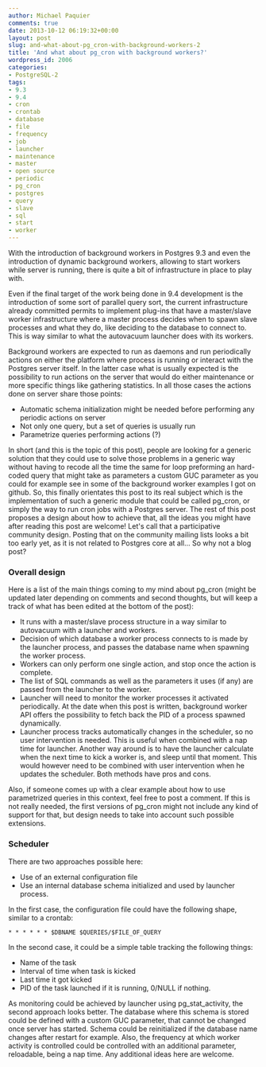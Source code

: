 ```yaml
---
author: Michael Paquier
comments: true
date: 2013-10-12 06:19:32+00:00
layout: post
slug: and-what-about-pg_cron-with-background-workers-2
title: 'And what about pg_cron with background workers?'
wordpress_id: 2006
categories:
- PostgreSQL-2
tags:
- 9.3
- 9.4
- cron
- crontab
- database
- file
- frequency
- job
- launcher
- maintenance
- master
- open source
- periodic
- pg_cron
- postgres
- query
- slave
- sql
- start
- worker
---
```

With the introduction of background workers in Postgres 9.3 and even the introduction of dynamic background workers, allowing to start workers while server is running, there is quite a bit of infrastructure in place to play with.

Even if the final target of the work being done in 9.4 development is the introduction of some sort of parallel query sort, the current infrastructure already committed permits to implement plug-ins that have a master/slave worker infrastructure where a master process decides when to spawn slave processes and what they do, like deciding to the database to connect to. This is way similar to what the autovacuum launcher does with its workers.

Background workers are expected to run as daemons and run periodically actions on either the platform where process is running or interact with the Postgres server itself. In the latter case what is usually expected is the possibility to run actions on the server that would do either maintenance or more specific things like gathering statistics. In all those cases the actions done on server share those points:

  * Automatic schema initialization might be needed before performing any periodic actions on server
  * Not only one query, but a set of queries is usually run
  * Parametrize queries performing actions (?)

In short (and this is the topic of this post), people are looking for a generic solution that they could use to solve those problems in a generic way without having to recode all the time the same for loop preforming an hard-coded query that might take as parameters a custom GUC parameter as you could for example see in some of the background worker examples I got on github. So, this finally orientates this post to its real subject which is the implementation of such a generic module that could be called pg_cron, or simply the way to run cron jobs with a Postgres server. The rest of this post proposes a design about how to achieve that, all the ideas you might have after reading this post are welcome! Let's call that a participative community design. Posting that on the community mailing lists looks a bit too early yet, as it is not related to Postgres core at all... So why not a blog post?  

### Overall design ###

Here is a list of the main things coming to my mind about pg_cron (might be updated later depending on comments and second thoughts, but will keep a track of what has been edited at the bottom of the post):

  * It runs with a master/slave process structure in a way similar to autovacuum with a launcher and workers.
  * Decision of which database a worker process connects to is made by the launcher process, and passes the database name when spawning the worker process.
  * Workers can only perform one single action, and stop once the action is complete.
  * The list of SQL commands as well as the parameters it uses (if any) are passed from the launcher to the worker.
  * Launcher will need to monitor the worker processes it activated periodically. At the date when this post is written, background worker API offers the possibility to fetch back the PID of a process spawned dynamically.
  * Launcher process tracks automatically changes in the scheduler, so no user intervention is needed. This is useful when combined with a nap time for launcher. Another way around is to have the launcher calculate when the next time to kick a worker is, and sleep until that moment. This would however need to be combined with user intervention when he updates the scheduler. Both methods have pros and cons.

Also, if someone comes up with a clear example about how to use parametrized queries in this context, feel free to post a comment. If this is not really needed, the first versions of pg_cron might not include any kind of support for that, but design needs to take into account such possible extensions.  

### Scheduler ###

There are two approaches possible here:

  * Use of an external configuration file
  * Use an internal database schema initialized and used by launcher process.

In the first case, the configuration file could have the following shape, similar to a crontab:

    * * * * * * $DBNAME $QUERIES/$FILE_OF_QUERY

In the second case, it could be a simple table tracking the following things:

  * Name of the task
  * Interval of time when task is kicked
  * Last time it got kicked
  * PID of the task launched if it is running, 0/NULL if nothing.

As monitoring could be achieved by launcher using pg_stat_activity, the second approach looks better. The database where this schema is stored could be defined with a custom GUC parameter, that cannot be changed once server has started. Schema could be reinitialized if the database name changes after restart for example. Also, the frequency at which worker activity is controlled could be controlled with an additional parameter, reloadable, being a nap time. Any additional ideas here are welcome.
